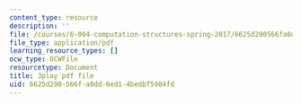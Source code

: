 ```yaml
---
content_type: resource
description: ''
file: /courses/6-004-computation-structures-spring-2017/6625d290566fa0dd6ed14bedbf5984fd_3HIV4MnLGCw.pdf
file_type: application/pdf
learning_resource_types: []
ocw_type: OCWFile
resourcetype: Document
title: 3play pdf file
uid: 6625d290-566f-a0dd-6ed1-4bedbf5984fd
---
```

